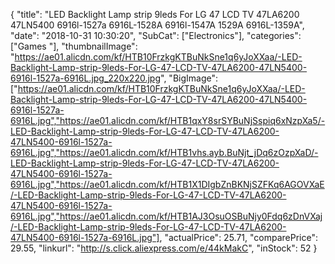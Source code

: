{
	"title": "LED Backlight Lamp strip 9leds For LG 47  LCD TV 47LA6200  47LN5400 6916l-1527a 6916L-1528A 6916l-1547A 1529A 6916L-1359A",
	"date": "2018-10-31 10:30:20",
	"SubCat": ["Electronics"],
	"categories": ["Games "],
	"thumbnailImage": "https://ae01.alicdn.com/kf/HTB10FrzkgKTBuNkSne1q6yJoXXaa/-LED-Backlight-Lamp-strip-9leds-For-LG-47-LCD-TV-47LA6200-47LN5400-6916l-1527a-6916L.jpg_220x220.jpg",
	"BigImage": ["https://ae01.alicdn.com/kf/HTB10FrzkgKTBuNkSne1q6yJoXXaa/-LED-Backlight-Lamp-strip-9leds-For-LG-47-LCD-TV-47LA6200-47LN5400-6916l-1527a-6916L.jpg","https://ae01.alicdn.com/kf/HTB1qxY8srSYBuNjSspiq6xNzpXa5/-LED-Backlight-Lamp-strip-9leds-For-LG-47-LCD-TV-47LA6200-47LN5400-6916l-1527a-6916L.jpg","https://ae01.alicdn.com/kf/HTB1vhs.ayb.BuNjt_jDq6zOzpXaD/-LED-Backlight-Lamp-strip-9leds-For-LG-47-LCD-TV-47LA6200-47LN5400-6916l-1527a-6916L.jpg","https://ae01.alicdn.com/kf/HTB1X1DIgbZnBKNjSZFKq6AGOVXaE/-LED-Backlight-Lamp-strip-9leds-For-LG-47-LCD-TV-47LA6200-47LN5400-6916l-1527a-6916L.jpg","https://ae01.alicdn.com/kf/HTB1AJ3OsuOSBuNjy0Fdq6zDnVXaj/-LED-Backlight-Lamp-strip-9leds-For-LG-47-LCD-TV-47LA6200-47LN5400-6916l-1527a-6916L.jpg"],
	"actualPrice": 25.71,
	"comparePrice": 29.55,
	"linkurl": "http://s.click.aliexpress.com/e/44kMakC",
	"inStock": 52
}
